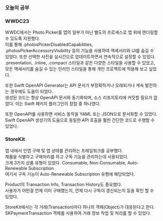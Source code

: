 ### 오늘의 공부

### WWDC23
WWDC에서는 Photo Picker를 앱의 일부가 아닌 별도의 프로세스로 앱 위에 렌더링할 수 있도록 지원했다.<br>
이를 통해 .photosPickerDisabledCapabilities, .photosPickerAccessoryVisibility 등의 기능을 사용하여 액세서리와 UI를 숨길 수 있었다. 또한 선택한 사진을 실시간으로 업데이트하면서 연속적으로 설정할 수 있었다.<br>
.presentation, .inline, .compact 스타일과 같은 다양한 스타일을 사용할 수 있었고, 모든 액세서리를 숨길 수 있는 인라인 스타일을 통해 개인 프로젝트에 적용해 보고 싶었다.<br>

또한 Swift OpenAPI Generator는 API 문서가 부정확하거나 오래되거나 계속 발전하는 경우에도 도움이 되었다.<br>
생성된 코드는 항상 OpenAPI 문서와 동기화되며, 소스 리포지토리에 커밋할 필요가 없었다. 이는 Swift 패키지 플러그인의 장점 중 하나였다.<br>

또한 OpenAPI를 사용하면 서비스 동작을 YAML 또는 JSON으로 문서화할 수 있었다.<br>
Swift OpenAPI 생성기의 도움으로 동일한 API 호출을 훨씬 간단한 코드로 수행할 수 있었다.<br>


### StoreKit
앱 내에서 인앱 구매 및 앱 상태를 관리하는 프레임워크를 공부했다.<br>
제품을 식별하고 구매처리를 하고 구독 기능을 관리하는데 사용되었다.<br>
크게 3가지 상품 유형이 있었다. Consumable, Non-Consumable, Auto-Renewable Subscription<br>
여기서 구독 기능이 Auto-Renewable Subscription 유형에 해당되었다.<br>

Product의 Transaction Info, Transaction History도 중요했다.<br>
사용자가 어떤걸 언제 이미 구매했는지, 언제 다시 구독이 갱신되는지 등을 확인 할 수 있었다.<br>

StoreKit에서는 각 거래(Transaction)마다 하나의 객체(Object)가 대응된다고 한다.<br>
SKPaymentTransaction 객체를 사용하여 거래 정보 작업 및 처리를 할 수 있었다.<br>








